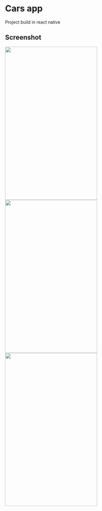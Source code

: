 # Cars app

Project build in react native


## Screenshot


<img src="https://www.cjoint.com/doc/23_10/MJkm5st40UL_screenshot1.png" width="300" height="500">
<img src="https://www.cjoint.com/doc/23_10/MJkm6jUD6VL_screenshot.png" width="300" height="500">
<img src="https://www.cjoint.com/doc/23_10/MJkm7dMBbGL_screenshot2.png" width="300" height="500">
